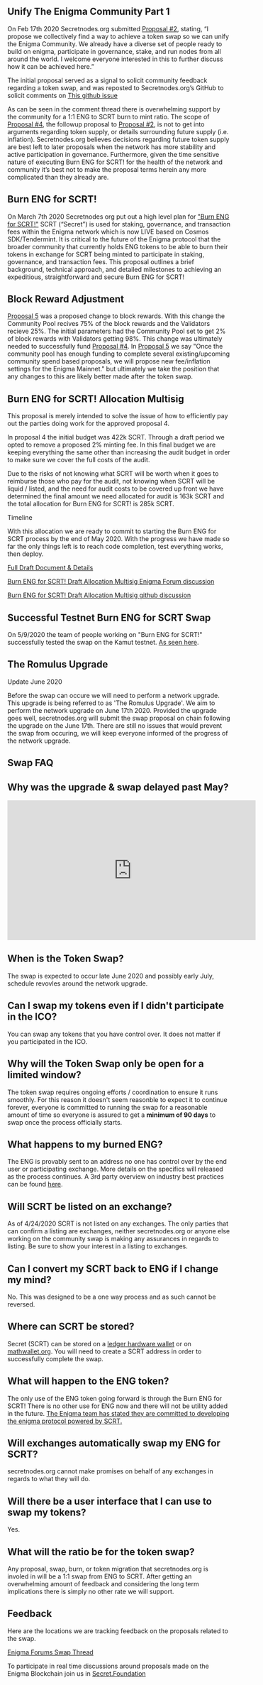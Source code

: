 ## Unify The Enigma Community Part 1

On Feb 17th 2020 Secretnodes.org submitted [Proposal #2](https://puzzle.report/secret/chains/secret-1/governance/proposals/2), stating, “I propose we collectively find a way to achieve a token swap so we can unify the Enigma Community. We already have a diverse set of people ready to build on enigma, participate in governance, stake, and run nodes from all around the world. I welcome everyone interested in this to further discuss how it can be achieved here.”

The initial proposal served as a signal to solicit community feedback regarding a token swap, and was reposted to Secretnodes.org’s GitHub to solicit comments on [This github issue](https://github.com/secretnodes/secretnodes.org/issues/13)

As can be seen in the comment thread there is overwhelming support by the community for a 1:1 ENG to SCRT burn to mint ratio. The scope of [Proposal #4](https://puzzle.report/secret/chains/secret-1/governance/proposals/4), the followup proposal to [Proposal #2](https://puzzle.report/secret/chains/secret-1/governance/proposals/2), is not to get into arguments regarding token supply, or details surrounding future supply (i.e. inflation). Secretnodes.org believes decisions regarding future token supply are best left to later proposals when the network has more stability and active participation in governance. Furthermore, given the time sensitive nature of executing Burn ENG for SCRT! for the health of the network and community it’s best not to make the proposal terms herein any more complicated than they already are.

## Burn ENG for SCRT!

On March 7th 2020 Secretnodes org put out a high level plan for ["Burn ENG for SCRT!"](https://puzzle.report/secret/chains/secret-1/governance/proposals/4) SCRT (“Secret”) is used for staking, governance, and transaction fees within the Enigma network which is now LIVE based on Cosmos SDK/Tendermint. It is critical to the future of the Enigma protocol that the broader community that currently holds ENG tokens to be able to burn their tokens in exchange for SCRT being minted to participate in staking, governance, and transaction fees. This proposal outlines a brief background, technical approach, and detailed milestones to achieving an expeditious, straightforward and secure Burn ENG for SCRT!

## Block Reward Adjustment

[Proposal 5](https://puzzle.report/secret/chains/secret-1/governance/proposals/5) was a proposed change to block rewards. With this change the Community Pool recives 75% of the block rewards and the Validators recieve 25%. The initial parameters had the Community Pool set to get 2% of block rewards with Validators getting 98%. This change was ultimately needed to successfully fund [Proposal #4](https://puzzle.report/secret/chains/secret-1/governance/proposals/4). In [Proposal 5](https://puzzle.report/secret/chains/secret-1/governance/proposals/5) we say "Once the community pool has enough funding to complete several existing/upcoming community spend based proposals, we will propose new fee/inflation settings for the Enigma Mainnet." but ultimately we take the position that any changes to this are likely better made after the token swap.

## Burn ENG for SCRT! Allocation Multisig

This proposal is merely intended to solve the issue of how to efficiently pay out the parties doing work for the approved proposal 4.

In proposal 4 the initial budget was 422k SCRT. Through a draft period we opted to remove a proposed 2% minting fee. In this final budget we are keeping everything the same other than increasing the audit budget in order to make sure we cover the full costs of the audit.

Due to the risks of not knowing what SCRT will be worth when it goes to reimburse those who pay for the audit, not knowing when SCRT will be liquid / listed, and the need for audit costs to be covered up front we have determined the final amount we need allocated for audit is 163k SCRT and the total allocation for Burn ENG for SCRT! is 285k SCRT.

Timeline

With this allocation we are ready to commit to starting the Burn ENG for SCRT process by the end of May 2020. With the progress we have made so far the only things left is to reach code completion, test everything works, then deploy.

[Full Draft Document & Details](https://github.com/secretnodes/secretnodes.org/blob/master/docs/papers/Secretnodes.org%20ENG%20Burn%20for%20SCRT!%20-%20Draft%20Allocation%20Multisig.pdf)

[Burn ENG for SCRT! Draft Allocation Multisig Enigma Forum discussion](https://forum.enigma.co/t/token-swap-proposal/1364/84?u=moonstash)

[Burn ENG for SCRT! Draft Allocation Multisig github discussion](https://github.com/secretnodes/secretnodes.org/issues/16)

## Successful Testnet Burn ENG for SCRT Swap

On 5/9/2020 the team of people working on "Burn ENG for SCRT!" successfully tested the swap on the Kamut testnet. [As seen here](https://puzzle.report/enigma/chains/kamut-2/governance/proposals/1).

## The Romulus Upgrade

Update June 2020

Before the swap can occure we will need to perform a network upgrade. This upgrade is being referred to as 'The Romulus Upgrade'. We aim to perform the network upgrade on June 17th 2020. Provided the upgrade goes well, secretnodes.org will submit the swap proposal on chain following the upgrade on the June 17th. There are still no issues that would prevent the swap from occuring, we will keep everyone informed of the progress of the network upgrade.

## Swap FAQ

## Why was the upgrade & swap delayed past May?

<iframe width="560" height="315" src="https://www.youtube-nocookie.com/embed/TnlPtaPxXfc" frameborder="0" allow="accelerometer; autoplay; encrypted-media; gyroscope; picture-in-picture" allowfullscreen></iframe>

## When is the Token Swap?

The swap is expected to occur late June 2020 and possibly early July, schedule revovles around the network upgrade.

## Can I swap my tokens even if I didn't participate in the ICO?

You can swap any tokens that you have control over. It does not matter if you participated in the ICO.

## Why will the Token Swap only be open for a limited window?

The token swap requires ongoing efforts / coordination to ensure it runs smoothly. For this reason it doesn't seem reasonble to expect it to continue forever, everyone is committed to running the swap for a reasonable amount of time so everyone is assured to get a **minimum of 90 days** to swap once the process officially starts.

## What happens to my burned ENG?

The ENG is provably sent to an address no one has control over by the end user or participating exchange. More details on the specifics will released as the process continues. A 3rd party overview on industry best practices can be found [here](https://cointelegraph.com/explained/token-burning-explained).

## Will SCRT be listed on an exchange?

As of 4/24/2020 SCRT is not listed on any exchanges. The only parties that can confirm a listing are exchanges, neither secretnodes.org or anyone else working on the community swap is making any assurances in regards to listing. Be sure to show your interest in a listing to exchanges.

## Can I convert my SCRT back to ENG if I change my mind?

No. This was designed to be a one way process and as such cannot be reversed.

## Where can SCRT be stored?

Secret (SCRT) can be stored on a [ledger hardware wallet](https://secretnodes.org/#/tutorials/ledger-nano-s) or on [mathwallet.org](http://blog.mathwallet.org/?p=1365). You will need to create a SCRT address in order to successfully complete the swap.

## What will happen to the ENG token?

The only use of the ENG token going forward is through the Burn ENG for SCRT! There is no other use for ENG now and there will not be utility added in the future. [The Enigma team has stated they are committed to developing the enigma protocol powered by SCRT.](https://blog.enigma.co/the-enigma-mainnet-has-launched-3bd0d40fe80d)

## Will exchanges automatically swap my ENG for SCRT?

secretnodes.org cannot make promises on behalf of any exchanges in regards to what they will do.

## Will there be a user interface that I can use to swap my tokens?

Yes.

## What will the ratio be for the token swap?

Any proposal, swap, burn, or token migration that secretnodes.org is involed in will be a 1:1 swap from ENG to SCRT. After getting an overwhelming amount of feedback and considering the long term implications there is simply no other rate we will support.

## Feedback
Here are the locations we are tracking feedback on the proposals related to the swap.

[Enigma Forums Swap Thread](https://forum.enigma.co/t/token-swap-proposal/1364)

To participate in real time discussions around proposals made on the Enigma Blockchain join us in [Secret.Foundation](https://t.me/secretfoundation)